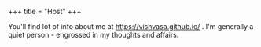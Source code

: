 +++
title = "Host"
+++

You'll find lot of info about me at https://vishvasa.github.io/ . I'm generally a quiet person - engrossed in my thoughts and affairs.

